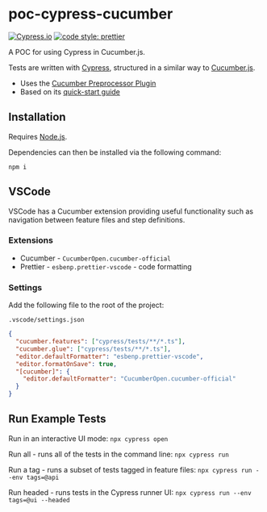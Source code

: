 # poc-cypress-cucumber

[![Cypress.io](https://img.shields.io/badge/tested%20with-Cypress-04C38E.svg)](https://www.cypress.io/)
[![code style: prettier](https://img.shields.io/badge/code_style-prettier-ff69b4.svg?style=flat-square)](https://github.com/prettier/prettier)

A POC for using Cypress in Cucumber.js.

Tests are written with [Cypress](https://docs.cypress.io/guides/overview/why-cypress), structured in a similar way to [Cucumber.js](https://cucumber.io/docs/guides/overview/).

- Uses the [Cucumber Preprocessor Plugin](https://github.com/badeball/cypress-cucumber-preprocessor)
- Based on its [quick-start guide](https://github.com/badeball/cypress-cucumber-preprocessor/blob/master/docs/quick-start.md)

## Installation

Requires [Node.js](https://nodejs.org/).

Dependencies can then be installed via the following command:

`npm i`

## VSCode

VSCode has a Cucumber extension providing useful functionality such as navigation between feature files and step definitions.

### Extensions

- Cucumber - `CucumberOpen.cucumber-official`
- Prettier - `esbenp.prettier-vscode` - code formatting

### Settings

Add the following file to the root of the project:

`.vscode/settings.json`

```JSON
{
  "cucumber.features": ["cypress/tests/**/*.ts"],
  "cucumber.glue": ["cypress/tests/**/*.ts"],
  "editor.defaultFormatter": "esbenp.prettier-vscode",
  "editor.formatOnSave": true,
  "[cucumber]": {
    "editor.defaultFormatter": "CucumberOpen.cucumber-official"
  }
}
```

## Run Example Tests

Run in an interactive UI mode:
`npx cypress open`

Run all - runs all of the tests in the command line:
`npx cypress run`

Run a tag - runs a subset of tests tagged in feature files:
`npx cypress run --env tags=@api`

Run headed - runs tests in the Cypress runner UI:
`npx cypress run --env tags=@ui --headed`
